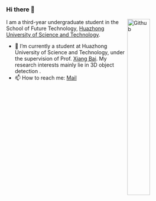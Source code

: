 ### Hi there 👋

<img width="35%" align="right" alt="Github" src="https://user-images.githubusercontent.com/48678280/88862734-4903af80-d201-11ea-968b-9c939d88a37c.gif" />

I am a third-year undergraduate student  in the School of Future Technology, [Huazhong University of Science and Technology](http://english.hust.edu.cn/).

- 🔭 I’m currently a student at Huazhong University of Science and Technology, under the supervision of Prof. [Xiang Bai](https://scholar.google.com/citations?user=UeltiQ4AAAAJ&hl=zh-CN). My research interests mainly lie in 3D object detection .
- 📫 How to reach me:  [Mail](xzhou03@hust.edu.cn)

